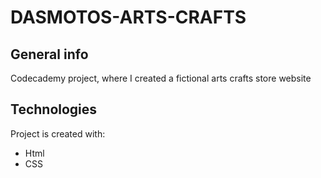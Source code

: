 # DASMOTOS-ARTS-CRAFTS

## General info
Codecademy project, where I created a fictional arts crafts store website

## Technologies
Project is created with:
* Html
* CSS
